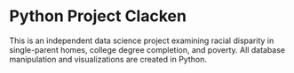 # Python Project Clacken
This is an independent data science project examining racial disparity in single-parent homes, college degree completion, and poverty.
All database manipulation and visualizations are created in Python. 
